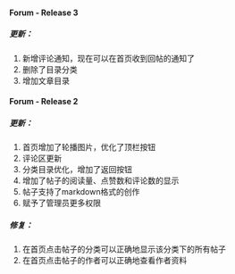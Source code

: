 #### Forum - Release 3

##### 更新：

1. 新增评论通知，现在可以在首页收到回帖的通知了
2. 删除了目录分类
3. 增加文章目录





#### Forum - Release 2

##### 更新：

1. 首页增加了轮播图片，优化了顶栏按钮
2. 评论区更新
3. 分类目录优化，增加了返回按钮
4. 增加了帖子的阅读量、点赞数和评论数的显示
5. 帖子支持了markdown格式的创作
6. 赋予了管理员更多权限

##### 修复：

1. 在首页点击帖子的分类可以正确地显示该分类下的所有帖子
2. 在首页点击帖子的作者可以正确地查看作者资料